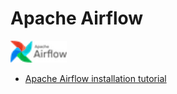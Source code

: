 # Apache Airflow

<img src="img/logo.png" width="90" >

- [Apache Airflow installation tutorial](https://kirenz.github.io/codelabs/codelabs/airflow-setup/#0)
